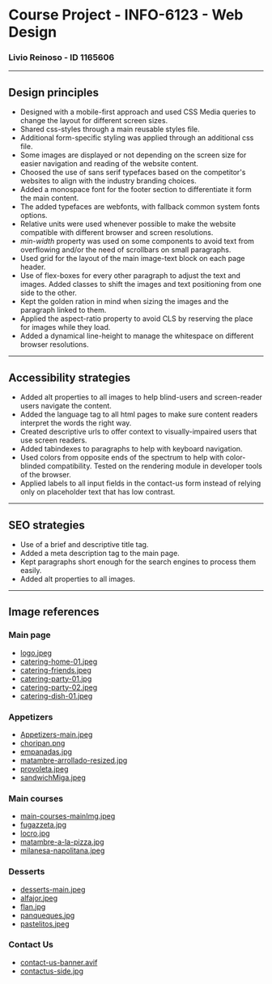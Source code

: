 # Course Project - INFO-6123 - Web Design
### Livio Reinoso - ID 1165606
---
## Design principles
- Designed with a mobile-first approach and used CSS Media queries to change the layout for different screen sizes.
- Shared css-styles through a main reusable styles file.
- Additional form-specific styling was applied through an additional css file.
- Some images are displayed or not depending on the screen size for easier navigation and reading of the website content.
- Choosed the use of sans serif typefaces based on the competitor's websites to align with the industry branding choices.
- Added a monospace font for the footer section to differentiate it form the main content.
- The added typefaces are webfonts, with fallback common system fonts options.
- Relative units were used whenever possible to make the website compatible with different browser and screen resolutions.
- *min-width* property was used on some components to avoid text from overflowing and/or the need of scrollbars on small paragraphs.
- Used grid for the layout of the main image-text block on each page header.
- Use of flex-boxes for every other paragraph to adjust the text and images. Added classes to shift the images and text positioning from one side to the other.
- Kept the golden ration in mind when sizing the images and the paragraph linked to them.
- Applied the aspect-ratio property to avoid CLS by reserving the place for images while they load.
- Added a dynamical line-height to manage the whitespace on different browser resolutions.
---
## Accessibility strategies
- Added alt properties to all images to help blind-users and screen-reader users navigate the content.
- Added the language tag to all html pages to make sure content readers interpret the words the right way.
- Created descriptive urls to offer context to visually-impaired users that use screen readers.
- Added tabindexes to paragraphs to help with keyboard navigation.
- Used colors from opposite ends of the spectrum to help with color-blinded compatibility. Tested on the rendering module in developer tools of the browser.
- Applied labels to all input fields in the contact-us form instead of relying only on placeholder text that has low contrast.
---
## SEO strategies
- Use of a brief and descriptive title tag.
- Added a meta description tag to the main page.
- Kept paragraphs short enough for the search engines to process them easily.
- Added alt properties to all images.
---
## Image references
### Main page
- [logo.jpeg](https://i0.wp.com/1.bp.blogspot.com/-s4No_YP009c/YDYabJplR0I/AAAAAAAHpKk/i9EgVqpW12smIm-TuWvacgddx6JWNLVswCLcBGAsYHQ/s1600/NU_Behance_MIL-01.jpg?w=640&ssl=1)
- [catering-home-01.jpeg](https://www.caterino.es/images/menu-empanadas-9c19336b.jpg)
- [catering-friends.jpeg](https://cateringargentino.es/wp-content/uploads/2023/05/catering-argentino-7.jpg)
- [catering-party-01.jpg](https://media-cdn.tripadvisor.com/media/photo-s/03/82/19/2c/el-argentino.jpg)
- [catering-party-02.jpeg](https://pizzabaypizzaparty.com.ar/wp-content/uploads/2018/08/01.jpg)
- [catering-dish-01.jpeg](https://as2.ftcdn.net/v2/jpg/04/80/90/03/1000_F_480900365_1UPsFJvlF72ynefeHKy6TjCnrTR8wQ4W.jpg)

### Appetizers
- [Appetizers-main.jpeg](https://images.squarespace-cdn.com/content/v1/579bd3a2197aea7c6b7aa2e2/1511908203601-9D5TMYW6L011PW45RNZ4/Mouth-Watering-Argentinian-Appetizers-san-diego.jpg?format=2500w)
- [choripan.png](https://encrypted-tbn1.gstatic.com/images?q=tbn:ANd9GcSO0kveseCOQ7j0izEBQ946x6F1ltg0tlRIVrnuVW3ediPq7siY)
- [empanadas.jpg](https://assets.elgourmet.com/wp-content/uploads/2023/03/cover_fpa6sn8vqc_empanadas.jpg)
- [matambre-arrollado-resized.jpg](https://www.curiouscuisiniere.com/wp-content/uploads/2017/11/Matambre-Arrolado-Argentinian-Rolled-Stuffed-Flank-Steak-4457.21.jpg.webp)
- [provoleta.jpeg](https://cdn.kiwilimon.com/recetaimagen/21771/11560.jpg)
- [sandwichMiga.jpeg](https://www.clarin.com/img/2021/08/06/M4wbnpEIC_720x0__1.jpg)

### Main courses
- [main-courses-mainImg.jpeg](https://blog.amigofoods.com/wp-content/uploads/2020/08/argentinian-milanesa.jpg)
- [fugazzeta.jpg](https://www.thermorecetas.com/wp-content/uploads/2022/04/DSC_4341-2-1024x683.jpg)
- [locro.jpg](https://www.casacomida.com/wp-content/uploads/2016/03/Locro.jpg)
- [matambre-a-la-pizza.jpg](https://www.clarin.com/img/2022/11/25/tR-l3EmRl_1256x620__2.jpg#1669400323977)
- [milanesa-napolitana.jpeg](https://preview.redd.it/mo3bavlc26n51.jpg?width=480&format=pjpg&auto=webp&s=7a4229ba6bfef685ff6fd478e0d96cd8cce4ae6a)

### Desserts
- [desserts-main.jpeg](https://cdn0.casamientos.com.ar/article-real-wedding/563/3_2/1920/jpg/295289.webp)
- [alfajor.jpeg](https://infobrisas-s3.cdn.net.ar/s3i233/2024/01/infobrisas/images/46/54/465437_45e77ada0c66957f5daab530509e2cf42b5102c218cb2e3df76c2a0d94244c73/md.webp)
- [flan.jpg](https://pxccdn.ciudadano.news/ciudadano/062021/1623024258531/flan.webp?cw=984&ch=553&extw=jpg)
- [panqueques.jpg](https://imag.bonviveur.com/panqueques.webp)
- [pastelitos.jpeg](https://www.tastingtable.com/img/gallery/the-flaky-pastry-thats-eaten-to-celebrate-argentinas-independence/intro-1669654841.webp)

### Contact Us
- [contact-us-banner.avif](https://koa.com/blog/images/group-camping-food.jpg?preset=blogPhoto)
- [contactus-side.jpg](https://www.taketwotapas.com/wp-content/uploads/2021/07/Beef-Empanadas-Take-Two-Tapas-15.jpg.webp)